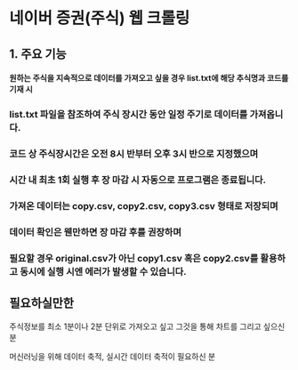 # 네이버 증권(주식) 웹 크롤링

## 1. 주요 기능
#### 원하는 주식을 지속적으로 데이터를 가져오고 싶을 경우 list.txt에 해당 추식명과 코드를 기재 시
### list.txt 파일을 참조하여 주식 장시간 동안 일정 주기로 데이터를 가져옵니다.
### 코드 상 주식장시간은 오전 8시 반부터 오후 3시 반으로 지정했으며
### 시간 내 최초 1회 실행 후 장 마감 시 자동으로 프로그램은 종료됩니다.
### 가져온 데이터는 copy.csv, copy2.csv, copy3.csv 형태로 저장되며
### 데이터 확인은 웬만하면 장 마감 후를 권장하며
### 필요할 경우 original.csv가 아닌 copy1.csv 혹은 copy2.csv를 활용하고 동시에 실행 시엔 에러가 발생할 수 있습니다.

## 필요하실만한 

주식정보를 최소 1분이나 2분 단위로 가져오고 싶고 그것을 통해 차트를 그리고 싶으신 분

머신러닝을 위해 데이터 축적, 실시간 데이터 축적이 필요하신 분
